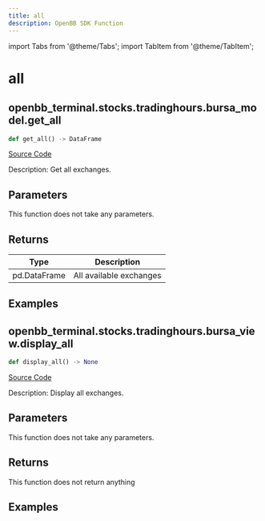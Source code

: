 ```yaml
---
title: all
description: OpenBB SDK Function
---
```


import Tabs from '@theme/Tabs';
import TabItem from '@theme/TabItem';

# all

<Tabs>
<TabItem value="model" label="Model" default>

## openbb_terminal.stocks.tradinghours.bursa_model.get_all

```python title='openbb_terminal/stocks/tradinghours/bursa_model.py'
def get_all() -> DataFrame
```
[Source Code](https://github.com/OpenBB-finance/OpenBBTerminal/tree/main/openbb_terminal/stocks/tradinghours/bursa_model.py#L98)

Description: Get all exchanges.

## Parameters

This function does not take any parameters.

## Returns

| Type | Description |
| ---- | ----------- |
| pd.DataFrame | All available exchanges |

## Examples



</TabItem>
<TabItem value="view" label="View">

## openbb_terminal.stocks.tradinghours.bursa_view.display_all

```python title='openbb_terminal/stocks/tradinghours/bursa_view.py'
def display_all() -> None
```
[Source Code](https://github.com/OpenBB-finance/OpenBBTerminal/tree/main/openbb_terminal/stocks/tradinghours/bursa_view.py#L84)

Description: Display all exchanges.

## Parameters

This function does not take any parameters.

## Returns

This function does not return anything

## Examples



</TabItem>
</Tabs>